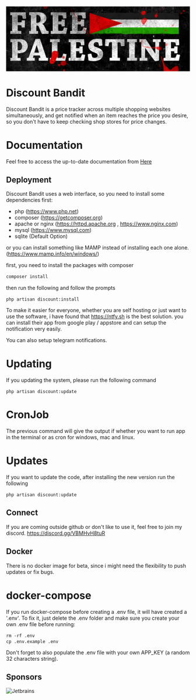 ![FreePalestine](./extra/palestine.png)

# Discount Bandit
Discount Bandit is a price tracker across multiple shopping websites simultaneously, and get notified when an item reaches the price you desire, so you don't have to keep checking shop stores for price changes.

# Documentation
Feel free to access the up-to-date documentation from [Here](https://discount-bandit.cybrarist.com)

## Deployment
Discount Bandit uses a web interface, so you need to install some dependencies first:
- php (https://www.php.net)
- composer (https://getcomposer.org)
- apache or nginx (https://httpd.apache.org , https://www.nginx.com)
- mysql (https://www.mysql.com)
- sqlite (Default Option)

or you can install something like MAMP instead of installing each one alone. (https://www.mamp.info/en/windows/)


first, you need to install the packages with composer
```bash
composer install 
```

then run the following and follow the prompts
```text
php artisan discount:install
```
To make it easier for everyone, whether you are self hosting or just want to use the software, i have found that 
https://ntfy.sh is the best solution. you can install their app from google play / appstore
and can setup the notification very easily.

You can also setup telegram notifications.

# Updating
If you updating the system, please run the following command 

```text
php artisan discount:update
```
# CronJob
The previous command will give the output if whether you want to run app in the terminal or as cron for windows, mac and linux.

# Updates
If you want to update the code, after installing the new version run the following
```text
php artisan discount:update
```
## Connect
If you are coming outside github or don't like to use it, feel free to join my discord.
https://discord.gg/VBMHvH8tuR

## Docker
There is no docker image for beta, since i might need the flexibility to push updates or fix bugs.

# docker-compose

If you run docker-compose before creating a .env file, it will have created a '.env'.
To fix it, just delete the .env folder and make sure you create your own .env file before running:
```
rm -rf .env
cp .env.example .env
```

Don't forget to also populate the .env file with your own APP_KEY (a random 32 characters string).

## Sponsors
![Jetbrains](https://resources.jetbrains.com/storage/products/company/brand/logos/jb_beam.svg)
